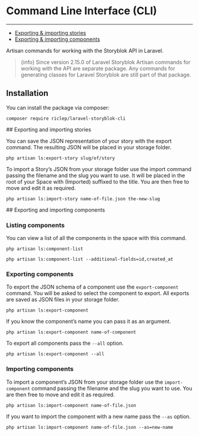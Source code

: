 # Command Line Interface (CLI)

---

- [Exporting & importing stories](#export-import-stories)
- [Exporting & importing components](#export-import-components)


Artisan commands for working with the Storyblok API in Laravel.

> {info} Since version 2.15.0 of Laravel Storyblok Artisan commands for working with the API are separate package. Any commands for generating classes for Laravel Storyblok are still part of that package.


## Installation

You can install the package via composer:

```
composer require riclep/laravel-storyblok-cli
```

<a name="export-import-stories">
## Exporting and importing stories
</a>

You can save the JSON representation of your story with the export command. The resulting JSON will be placed in your storage folder.

```
php artisan ls:export-story slug/of/story
```


To import a Story’s JSON from your storage folder use the import command passing the filename and the slug you want to use. It will be placed in the root of your Space with (Imported) suffixed to the title. You are then free to move and edit it as required.

```
php artisan ls:import-story name-of-file.json the-new-slug
```


<a name="export-import-components">
## Exporting and importing components
</a>

### Listing components

You can view a list of all the components in the space with this command.

```
php artisan ls:component-list

php artisan ls:component-list --additional-fields=id,created_at
```

### Exporting components

To export the JSON schema of a component use the `export-component` command. You will be asked to select the component to export. All exports are saved as JSON files in your storage folder.

```
php artisan ls:export-component
```

If you know the component’s name you can pass it as an argument.

```
php artisan ls:export-component name-of-component
```

To export all components pass the `--all` option.

```
php artisan ls:export-component --all
```


### Importing components

To import a component’s JSON from your storage folder use the `import-component` command passing the filename and the slug you want to use. You are then free to move and edit it as required.

```
php artisan ls:import-component name-of-file.json
```

If you want to import the component with a new name pass the `--as` option.

```
php artisan ls:import-component name-of-file.json --as=new-name
```

